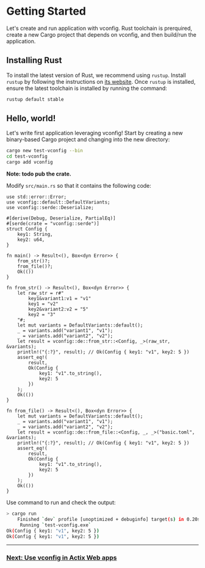 # Getting Started

Let's create and run application with vconfig. Rust toolchain is prerquired, create a new Cargo project that depends on
vconfig, and then build/run the application.

## Installing Rust

To install the latest version of Rust, we recommend using `rustup`. Install
`rustup` by following the instructions on [its website](https://rustup.rs/).
Once `rustup` is installed, ensure the latest toolchain is installed by running
the command:

```sh
rustup default stable
```

## Hello, world!

Let's write first application leveraging vconfig! Start by creating a new binary-based
Cargo project and changing into the new directory:

```sh
cargo new test-vconfig --bin
cd test-vconfig
cargo add vconfig
```
**Note: todo pub the crate.**

Modify `src/main.rs` so that it contains the following code:
```
use std::error::Error;
use vconfig::default::DefaultVariants;
use vconfig::serde::Deserialize;

#[derive(Debug, Deserialize, PartialEq)]
#[serde(crate = "vconfig::serde")]
struct Config {
    key1: String,
    key2: u64,
}

fn main() -> Result<(), Box<dyn Error>> {
    from_str()?;
    from_file()?;
    Ok(())
}

fn from_str() -> Result<(), Box<dyn Error>> {
    let raw_str = r#"
        key1&variant1:v1 = "v1"
        key1 = "v2"
        key2&variant2:v2 = "5"
        key2 = "3"
    "#;
    let mut variants = DefaultVariants::default();
    _ = variants.add("variant1", "v1");
    _ = variants.add("variant2", "v2");
    let result = vconfig::de::from_str::<Config, _>(raw_str, &variants);
    println!("{:?}", result); // Ok(Config { key1: "v1", key2: 5 })
    assert_eq!(
        result,
        Ok(Config {
            key1: "v1".to_string(),
            key2: 5
        })
    );
    Ok(())
}

fn from_file() -> Result<(), Box<dyn Error>> {
    let mut variants = DefaultVariants::default();
    _ = variants.add("variant1", "v1");
    _ = variants.add("variant2", "v2");
    let result = vconfig::de::from_file::<Config, _, _>("basic.toml", &variants);
    println!("{:?}", result); // Ok(Config { key1: "v1", key2: 5 })
    assert_eq!(
        result,
        Ok(Config {
            key1: "v1".to_string(),
            key2: 5
        })
    );
    Ok(())
}
```
Use command to run and check the output:

```sh
> cargo run
    Finished `dev` profile [unoptimized + debuginfo] target(s) in 0.20s
     Running `test-vconfig.exe`
Ok(Config { key1: "v1", key2: 5 })
Ok(Config { key1: "v1", key2: 5 })
```

---
### [Next: Use vconfig in Actix Web apps](./Actix_web.md)